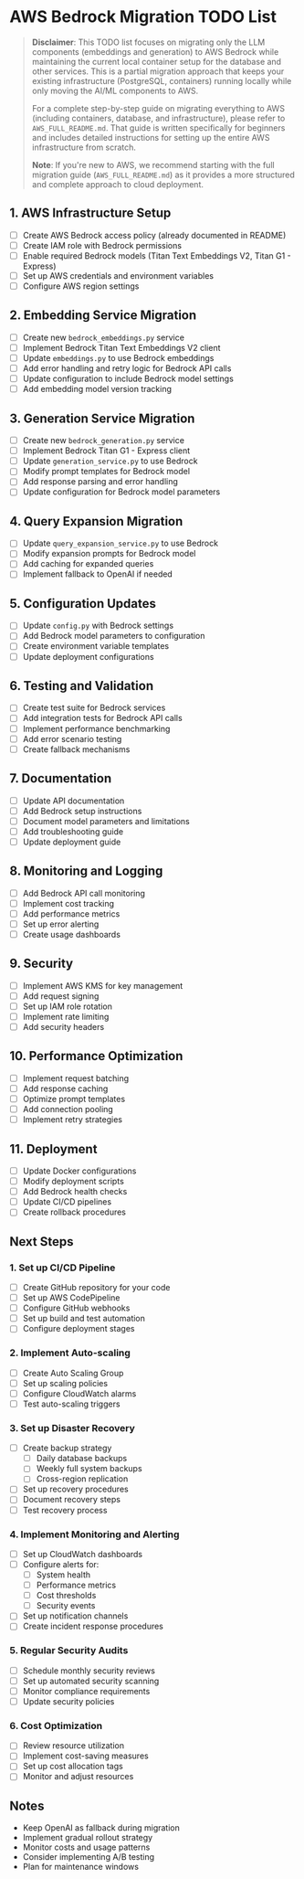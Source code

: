 # AWS Bedrock Migration TODO List

> **Disclaimer**: This TODO list focuses on migrating only the LLM components (embeddings and generation) to AWS Bedrock while maintaining the current local container setup for the database and other services. This is a partial migration approach that keeps your existing infrastructure (PostgreSQL, containers) running locally while only moving the AI/ML components to AWS.
>
> For a complete step-by-step guide on migrating everything to AWS (including containers, database, and infrastructure), please refer to `AWS_FULL_README.md`. That guide is written specifically for beginners and includes detailed instructions for setting up the entire AWS infrastructure from scratch.
>
> **Note**: If you're new to AWS, we recommend starting with the full migration guide (`AWS_FULL_README.md`) as it provides a more structured and complete approach to cloud deployment.

## 1. AWS Infrastructure Setup
- [ ] Create AWS Bedrock access policy (already documented in README)
- [ ] Create IAM role with Bedrock permissions
- [ ] Enable required Bedrock models (Titan Text Embeddings V2, Titan G1 - Express)
- [ ] Set up AWS credentials and environment variables
- [ ] Configure AWS region settings

## 2. Embedding Service Migration
- [ ] Create new `bedrock_embeddings.py` service
- [ ] Implement Bedrock Titan Text Embeddings V2 client
- [ ] Update `embeddings.py` to use Bedrock embeddings
- [ ] Add error handling and retry logic for Bedrock API calls
- [ ] Update configuration to include Bedrock model settings
- [ ] Add embedding model version tracking

## 3. Generation Service Migration
- [ ] Create new `bedrock_generation.py` service
- [ ] Implement Bedrock Titan G1 - Express client
- [ ] Update `generation_service.py` to use Bedrock
- [ ] Modify prompt templates for Bedrock model
- [ ] Add response parsing and error handling
- [ ] Update configuration for Bedrock model parameters

## 4. Query Expansion Migration
- [ ] Update `query_expansion_service.py` to use Bedrock
- [ ] Modify expansion prompts for Bedrock model
- [ ] Add caching for expanded queries
- [ ] Implement fallback to OpenAI if needed

## 5. Configuration Updates
- [ ] Update `config.py` with Bedrock settings
- [ ] Add Bedrock model parameters to configuration
- [ ] Create environment variable templates
- [ ] Update deployment configurations

## 6. Testing and Validation
- [ ] Create test suite for Bedrock services
- [ ] Add integration tests for Bedrock API calls
- [ ] Implement performance benchmarking
- [ ] Add error scenario testing
- [ ] Create fallback mechanisms

## 7. Documentation
- [ ] Update API documentation
- [ ] Add Bedrock setup instructions
- [ ] Document model parameters and limitations
- [ ] Add troubleshooting guide
- [ ] Update deployment guide

## 8. Monitoring and Logging
- [ ] Add Bedrock API call monitoring
- [ ] Implement cost tracking
- [ ] Add performance metrics
- [ ] Set up error alerting
- [ ] Create usage dashboards

## 9. Security
- [ ] Implement AWS KMS for key management
- [ ] Add request signing
- [ ] Set up IAM role rotation
- [ ] Implement rate limiting
- [ ] Add security headers

## 10. Performance Optimization
- [ ] Implement request batching
- [ ] Add response caching
- [ ] Optimize prompt templates
- [ ] Add connection pooling
- [ ] Implement retry strategies

## 11. Deployment
- [ ] Update Docker configurations
- [ ] Modify deployment scripts
- [ ] Add Bedrock health checks
- [ ] Update CI/CD pipelines
- [ ] Create rollback procedures

## Next Steps

### 1. Set up CI/CD Pipeline
- [ ] Create GitHub repository for your code
- [ ] Set up AWS CodePipeline
- [ ] Configure GitHub webhooks
- [ ] Set up build and test automation
- [ ] Configure deployment stages

### 2. Implement Auto-scaling
- [ ] Create Auto Scaling Group
- [ ] Set up scaling policies
- [ ] Configure CloudWatch alarms
- [ ] Test auto-scaling triggers

### 3. Set up Disaster Recovery
- [ ] Create backup strategy
  - [ ] Daily database backups
  - [ ] Weekly full system backups
  - [ ] Cross-region replication
- [ ] Set up recovery procedures
- [ ] Document recovery steps
- [ ] Test recovery process

### 4. Implement Monitoring and Alerting
- [ ] Set up CloudWatch dashboards
- [ ] Configure alerts for:
  - [ ] System health
  - [ ] Performance metrics
  - [ ] Cost thresholds
  - [ ] Security events
- [ ] Set up notification channels
- [ ] Create incident response procedures

### 5. Regular Security Audits
- [ ] Schedule monthly security reviews
- [ ] Set up automated security scanning
- [ ] Monitor compliance requirements
- [ ] Update security policies

### 6. Cost Optimization
- [ ] Review resource utilization
- [ ] Implement cost-saving measures
- [ ] Set up cost allocation tags
- [ ] Monitor and adjust resources

## Notes
- Keep OpenAI as fallback during migration
- Implement gradual rollout strategy
- Monitor costs and usage patterns
- Consider implementing A/B testing
- Plan for maintenance windows 